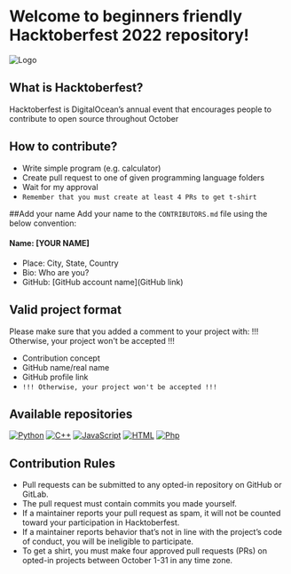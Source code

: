 
# Welcome to beginners friendly Hacktoberfest 2022 repository!






![Logo](https://i.postimg.cc/NM7vcv0Z/Hfest-Logo-2-Color-Manga-2x.png)


## What is Hacktoberfest?

Hacktoberfest is DigitalOcean’s annual event that encourages people to contribute to open source throughout October

## How to contribute?
- Write simple program (e.g. calculator)
- Create pull request to one of given programming language folders
- Wait for my approval
- ``Remember that you must create at least 4 PRs to get t-shirt``

##Add your name
Add your name to the ``CONTRIBUTORS.md`` file using the below convention:

#### Name: [YOUR NAME]
- Place: City, State, Country
- Bio: Who are you?
- GitHub: [GitHub account name](GitHub link)

## Valid project format
Please make sure that you added a comment to your project with:
!!! Otherwise, your project won't be accepted !!!
- Contribution concept
- GitHub name/real name
- GitHub profile link
- ``!!! Otherwise, your project won't be accepted !!!``

## Available repositories
[![Python](https://img.shields.io/badge/Repository-Python-pink.svg)](https://github.com/Mewwaa/hacktoberfest2022/tree/main/Python)
[![C++](https://img.shields.io/badge/Repository-C++-violet.svg)](https://github.com/Mewwaa/hacktoberfest2022/tree/main/C%2B%2B)
[![JavaScript](https://img.shields.io/badge/Repository-JavaScript-purple.svg)](https://github.com/Mewwaa/hacktoberfest2022/tree/main/JS)
[![HTML](https://img.shields.io/badge/Repository-HTML-plum.svg)](https://github.com/Mewwaa/hacktoberfest2022/tree/main/HTML)
[![Php](https://img.shields.io/badge/Repository-PHP-blueviolet.svg)](https://github.com/Mewwaa/hacktoberfest2022/tree/main/php)


## Contribution Rules
- Pull requests can be submitted to any opted-in repository on GitHub or GitLab.
- The pull request must contain commits you made yourself.
- If a maintainer reports your pull request as spam, it will not be counted toward your participation in Hacktoberfest.
- If a maintainer reports behavior that’s not in line with the project’s code of conduct, you will be ineligible to participate.
- To get a shirt, you must make four approved pull requests (PRs) on opted-in projects between October 1-31 in any time zone.


